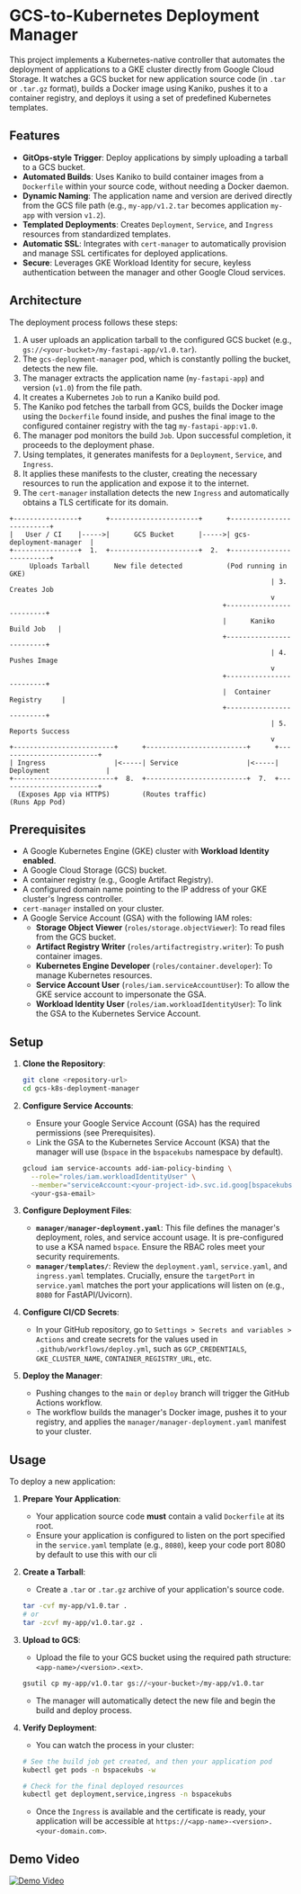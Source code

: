 # GCS-to-Kubernetes Deployment Manager

This project implements a Kubernetes-native controller that automates the deployment of applications to a GKE cluster directly from Google Cloud Storage. It watches a GCS bucket for new application source code (in `.tar` or `.tar.gz` format), builds a Docker image using Kaniko, pushes it to a container registry, and deploys it using a set of predefined Kubernetes templates.

## Features

- **GitOps-style Trigger**: Deploy applications by simply uploading a tarball to a GCS bucket.
- **Automated Builds**: Uses Kaniko to build container images from a `Dockerfile` within your source code, without needing a Docker daemon.
- **Dynamic Naming**: The application name and version are derived directly from the GCS file path (e.g., `my-app/v1.2.tar` becomes application `my-app` with version `v1.2`).
- **Templated Deployments**: Creates `Deployment`, `Service`, and `Ingress` resources from standardized templates.
- **Automatic SSL**: Integrates with `cert-manager` to automatically provision and manage SSL certificates for deployed applications.
- **Secure**: Leverages GKE Workload Identity for secure, keyless authentication between the manager and other Google Cloud services.

## Architecture

The deployment process follows these steps:

1.  A user uploads an application tarball to the configured GCS bucket (e.g., `gs://<your-bucket>/my-fastapi-app/v1.0.tar`).
2.  The `gcs-deployment-manager` pod, which is constantly polling the bucket, detects the new file.
3.  The manager extracts the application name (`my-fastapi-app`) and version (`v1.0`) from the file path.
4.  It creates a Kubernetes `Job` to run a Kaniko build pod.
5.  The Kaniko pod fetches the tarball from GCS, builds the Docker image using the `Dockerfile` found inside, and pushes the final image to the configured container registry with the tag `my-fastapi-app:v1.0`.
6.  The manager pod monitors the build `Job`. Upon successful completion, it proceeds to the deployment phase.
7.  Using templates, it generates manifests for a `Deployment`, `Service`, and `Ingress`.
8.  It applies these manifests to the cluster, creating the necessary resources to run the application and expose it to the internet.
9.  The `cert-manager` installation detects the new `Ingress` and automatically obtains a TLS certificate for its domain.

```
+----------------+      +----------------------+      +-------------------------+
|   User / CI    |----->|      GCS Bucket      |----->| gcs-deployment-manager  |
+----------------+  1.  +----------------------+  2.  +-------------------------+
     Uploads Tarball      New file detected           (Pod running in GKE)
                                                                 | 3. Creates Job
                                                                 v
                                                     +-------------------------+
                                                     |      Kaniko Build Job   |
                                                     +-------------------------+
                                                                 | 4. Pushes Image
                                                                 v
                                                     +-------------------------+
                                                     |  Container Registry     |
                                                     +-------------------------+
                                                                 | 5. Reports Success
                                                                 v
+-------------------------+      +-------------------------+      +-------------------------+
| Ingress                 |<-----| Service                 |<-----| Deployment              |
+-------------------------+  8.  +-------------------------+  7.  +-------------------------+
  (Exposes App via HTTPS)        (Routes traffic)                 (Runs App Pod)
```

## Prerequisites

- A Google Kubernetes Engine (GKE) cluster with **Workload Identity enabled**.
- A Google Cloud Storage (GCS) bucket.
- A container registry (e.g., Google Artifact Registry).
- A configured domain name pointing to the IP address of your GKE cluster's Ingress controller.
- `cert-manager` installed on your cluster.
- A Google Service Account (GSA) with the following IAM roles:
  - **Storage Object Viewer** (`roles/storage.objectViewer`): To read files from the GCS bucket.
  - **Artifact Registry Writer** (`roles/artifactregistry.writer`): To push container images.
  - **Kubernetes Engine Developer** (`roles/container.developer`): To manage Kubernetes resources.
  - **Service Account User** (`roles/iam.serviceAccountUser`): To allow the GKE service account to impersonate the GSA.
  - **Workload Identity User** (`roles/iam.workloadIdentityUser`): To link the GSA to the Kubernetes Service Account.

## Setup

1.  **Clone the Repository**:
    ```bash
    git clone <repository-url>
    cd gcs-k8s-deployment-manager
    ```

2.  **Configure Service Accounts**:
    - Ensure your Google Service Account (GSA) has the required permissions (see Prerequisites).
    - Link the GSA to the Kubernetes Service Account (KSA) that the manager will use (`bspace` in the `bspacekubs` namespace by default).
    ```bash
    gcloud iam service-accounts add-iam-policy-binding \
      --role="roles/iam.workloadIdentityUser" \
      --member="serviceAccount:<your-project-id>.svc.id.goog[bspacekubs/bspace]" \
      <your-gsa-email>
    ```

3.  **Configure Deployment Files**:
    - **`manager/manager-deployment.yaml`**: This file defines the manager's deployment, roles, and service account usage. It is pre-configured to use a KSA named `bspace`. Ensure the RBAC roles meet your security requirements.
    - **`manager/templates/`**: Review the `deployment.yaml`, `service.yaml`, and `ingress.yaml` templates. Crucially, ensure the `targetPort` in `service.yaml` matches the port your applications will listen on (e.g., `8080` for FastAPI/Uvicorn).

4.  **Configure CI/CD Secrets**:
    - In your GitHub repository, go to `Settings > Secrets and variables > Actions` and create secrets for the values used in `.github/workflows/deploy.yml`, such as `GCP_CREDENTIALS`, `GKE_CLUSTER_NAME`, `CONTAINER_REGISTRY_URL`, etc.

5.  **Deploy the Manager**:
    - Pushing changes to the `main` or `deploy` branch will trigger the GitHub Actions workflow.
    - The workflow builds the manager's Docker image, pushes it to your registry, and applies the `manager/manager-deployment.yaml` manifest to your cluster.

## Usage

To deploy a new application:

1.  **Prepare Your Application**:
    - Your application source code **must** contain a valid `Dockerfile` at its root.
    - Ensure your application is configured to listen on the port specified in the `service.yaml` template (e.g., `8080`), keep your code port 8080 by default to use this with our cli

2.  **Create a Tarball**:
    - Create a `.tar` or `.tar.gz` archive of your application's source code.
    ```bash
    tar -cvf my-app/v1.0.tar .
    # or
    tar -zcvf my-app/v1.0.tar.gz .
    ```

3.  **Upload to GCS**:
    - Upload the file to your GCS bucket using the required path structure: `<app-name>/<version>.<ext>`.
    ```bash
    gsutil cp my-app/v1.0.tar gs://<your-bucket>/my-app/v1.0.tar
    ```
    - The manager will automatically detect the new file and begin the build and deploy process.

4.  **Verify Deployment**:
    - You can watch the process in your cluster:
    ```bash
    # See the build job get created, and then your application pod
    kubectl get pods -n bspacekubs -w

    # Check for the final deployed resources
    kubectl get deployment,service,ingress -n bspacekubs
    ```
    - Once the `Ingress` is available and the certificate is ready, your application will be accessible at `https://<app-name>-<version>.<your-domain.com>`.

## Demo Video
[![Demo Video](https://img.youtube.com/vi/SN57P-qaBzI/0.jpg)](https://www.youtube.com/watch?v=SN57P-qaBzI)

